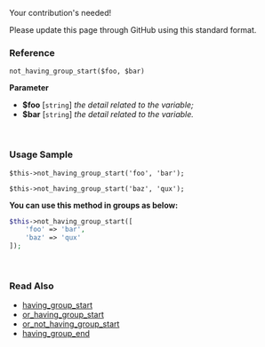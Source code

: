 Your contribution's needed!

Please update this page through GitHub using this standard format.

### Reference
`not_having_group_start($foo, $bar)`

**Parameter**
* **$foo** [`string`] *the detail related to the variable;*
* **$bar** [`string`] *the detail related to the variable.*

&nbsp;

### Usage Sample
`$this->not_having_group_start('foo', 'bar');`

`$this->not_having_group_start('baz', 'qux');`

**You can use this method in groups as below:**
```php
$this->not_having_group_start([
    'foo' => 'bar',
    'baz' => 'qux'
]);
```

&nbsp;

### Read Also
* [having_group_start](./having_group_start)
* [or_having_group_start](./or_having_group_start)
* [or_not_having_group_start](./or_not_having_group_start)
* [having_group_end](./having_group_end)
